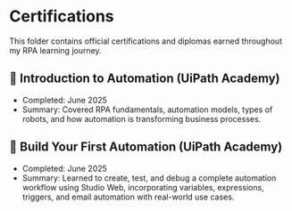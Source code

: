 # Certifications

This folder contains official certifications and diplomas earned throughout my RPA learning journey.

## 📜 Introduction to Automation (UiPath Academy)

- Completed: June 2025
- Summary: Covered RPA fundamentals, automation models, types of robots, and how automation is transforming business processes.

## 📜 Build Your First Automation (UiPath Academy)
- Completed: June 2025
- Summary: Learned to create, test, and debug a complete automation workflow using Studio Web, incorporating variables, expressions, triggers, and email automation with real-world use cases.
